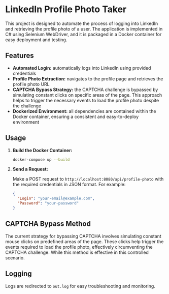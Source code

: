 # LinkedIn Profile Photo Taker

This project is designed to automate the process of logging into LinkedIn and retrieving the profile photo of a user. The application is implemented in C# using Selenium WebDriver, and it is packaged in a Docker container for easy deployment and testing.

## Features

- **Automated Login:** automatically logs into LinkedIn using provided credentials
- **Profile Photo Extraction:** navigates to the profile page and retrieves the profile photo URL
- **CAPTCHA Bypass Strategy:** the CAPTCHA challenge is bypassed by simulating constant clicks on specific areas of the page. This approach helps to trigger the necessary events to load the profile photo despite the challenge
- **Dockerized Environment:** all dependencies are contained within the Docker container, ensuring a consistent and easy-to-deploy environment

## Usage

1. **Build the Docker Container:**

   ```bash
   docker-compose up --build
   ```

2. **Send a Request:**

   Make a POST request to `http://localhost:8080/api/profile-photo` with the required credentials in JSON format. For example:

   ```json
   {
     "Login": "your-email@example.com",
     "Password": "your-password"
   }
   ```

## CAPTCHA Bypass Method

The current strategy for bypassing CAPTCHA involves simulating constant mouse clicks on predefined areas of the page. These clicks help trigger the events required to load the profile photo, effectively circumventing the CAPTCHA challenge. While this method is effective in this controlled scenario.

## Logging

Logs are redirected to `out.log` for easy troubleshooting and monitoring.
